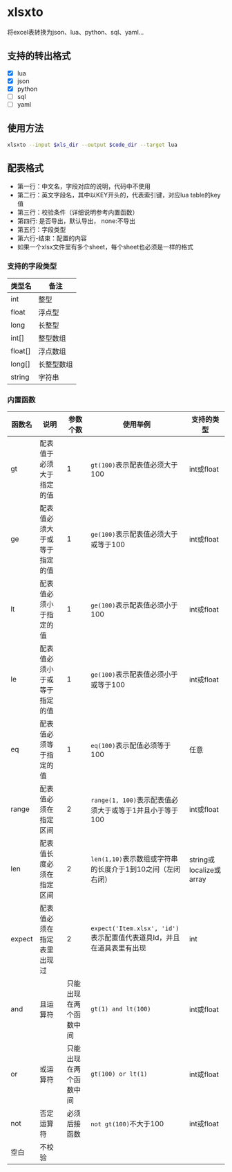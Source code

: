 # xlsxto

将excel表转换为json、lua、python、sql、yaml...

## 支持的转出格式
- [x] lua
- [x] json
- [x] python
- [ ] sql
- [ ] yaml

## 使用方法
```bash
xlsxto --input $xls_dir --output $code_dir --target lua
```

## 配表格式
- 第一行：中文名，字段对应的说明，代码中不使用
- 第二行：英文字段名，其中以KEY开头的，代表索引键，对应lua table的key值
- 第三行：校验条件（详细说明参考内置函数）
- 第四行: 是否导出，默认导出， none:不导出
- 第五行：字段类型
- 第六行-结束：配置的内容
- 如果一个xlsx文件里有多个sheet，每个sheet也必须是一样的格式

### 支持的字段类型
| 类型名    | 备注 |
| --------- | --------- |
| int | 整型         |
| float   | 浮点型         |
| long | 长整型 |
| int[]   | 整型数组         |
| float[]    | 浮点数组         | 
| long[] | 长整型数组 |
| string    | 字符串         | 

### 内置函数
| 函数名    | 说明 | 参数个数 | 使用举例 | 支持的类型|
| --------- | --------- | --------- | --------- | --------- |
|gt| 配表值于必须大于指定的值|1|```gt(100)```表示配表值必须大于100|int或float|
|ge|配表值必须大于或等于指定的值|1|```ge(100)```表示配表值必须大于或等于100|int或float|
|lt|配表值必须小于指定的值|1|```ge(100)```表示配表值必须小于100|int或float|
|le|配表值必须小于或等于指定的值|1|```ge(100)```表示配表值必须小于或等于100|int或float|
|eq|配表值必须等于指定的值|1|```eq(100)```表示配值必须等于100|任意|
|range|配表值必须在指定区间|2|```range(1, 100)```表示配表值必须大于或等于1并且小于等于100|int或float|
|len|配表值长度必须在指定区间|2|```len(1,10)```表示数组或字符串的长度介于1到10之间（左闭右闭）|string或localize或array|
|expect|配表值必须在指定表里出现过|2|```expect('Item.xlsx', 'id')```表示配置值代表道具Id，并且在道具表里有出现|int|
|and|且运算符|只能出现在两个函数中间|```gt(1) and lt(100)```|int或float|
|or|或运算符|只能出现在两个函数中间|```gt(100) or lt(1)```|int或float|
|not|否定运算符|必须后接函数|```not gt(100)```不大于100|int或float|
|空白|不校验||||